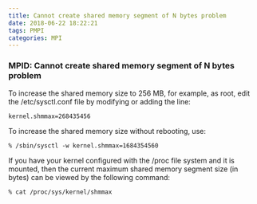 ```yaml
---
title: Cannot create shared memory segment of N bytes problem
date: 2018-06-22 18:22:21
tags: PMPI
categories: MPI
---
```


### MPID: Cannot create shared memory segment of N bytes problem

To increase the shared memory size to 256 MB, for example, as root, edit the /etc/sysctl.conf file by modifying or adding the line:
```
kernel.shmmax=268435456
```

To increase the shared memory size without rebooting, use:
```
% /sbin/sysctl -w kernel.shmmax=1684354560
```
<!--more-->
If you have your kernel configured with the /proc file system and it is mounted, then the current maximum shared memory segment size (in bytes) can be viewed by the following command:
```
% cat /proc/sys/kernel/shmmax
```